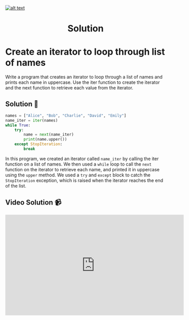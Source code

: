 <a href="https://www.core-code.io/">

![alt text](https://uploads-ssl.webflow.com/5eb2f56932c3562feab232e3/5f73550d00249e7e96c9f3de_Logo.png 'corecodeio')

</a>

<h1 align="center">Solution</h1>

# Create an iterator to loop through list of names

Write a program that creates an iterator to loop through a list of names and prints each name in uppercase. Use the iter function to create the iterator and the next function to retrieve each value from the iterator.

## Solution 🏁
    
```python
names = ["Alice", "Bob", "Charlie", "David", "Emily"]
name_iter = iter(names)
while True:
    try:
        name = next(name_iter)
        print(name.upper())
    except StopIteration:
        break

```

In this program, we created an iterator called `name_iter` by calling the iter function on a list of names. We then used a `while` loop to call the `next` function on the iterator to retrieve each name, and printed it in uppercase using the `upper` method. We used a `try` and `except` block to catch the `StopIteration` exception, which is raised when the iterator reaches the end of the list.

## Video Solution 📹

<iframe width="560" height="315" src="https://www.youtube.com/embed/pxnpLypu1GY" title="YouTube video player" frameborder="0" allow="accelerometer; autoplay; clipboard-write; encrypted-media; gyroscope; picture-in-picture; web-share" allowfullscreen></iframe>